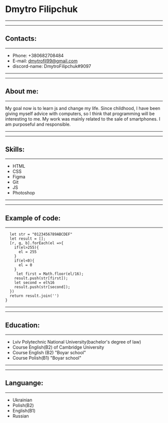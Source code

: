 # Dmytro Filipchuk
***
***
## Contacts:
***
- Phone: +380682708484 
- E-mail: dmytrofil99@gmail.com
- discord-name: DmytroFilipchuk#9097
***
***
## About me:
***
My goal now is to learn js and change my life. Since childhood, I have been giving myself advice with computers, so I think that programming will be interesting to me. My work was mainly related to the sale of smartphones. I am purposeful and responsible.
***
***
## Skills:
***
- HTML
- CSS
- Figma
- Git
- JS
- Photoshop
***
***
## Example of code:
***
``` function rgb(r,g,b){
  let str = "0123456789ABCDEF"
  let result = [];
  [r, g, b].forEach(el =>{
    if(el>255){
      el = 255
    }
    if(el<0){
      el = 0
    }
     let first = Math.floor(el/16);
    result.push(str[first]);
    let second = el%16
    result.push(str[second]);
  })
  return result.join('')
}
```
***
***
## Education:
***
- Lviv Polytechnic National University(bachelor's degree of law)
- Course English(B2) of Cambridge University 
- Course English (B2) "Boyar school"
- Course Polish(B1) "Boyar school"
***
***
## Languange:
***
- Ukrainian
- Polish(B2)
- English(B1)
- Russian
